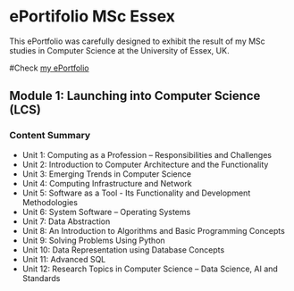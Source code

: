 # ePortifolio MSc Essex

This ePortfolio was carefully designed to exhibit the result of my MSc studies in Computer Science at the University of Essex, UK.  
 
#Check [my ePortfolio](https://alicevillar.github.io/eportifolio-msc-essex/)


## Module 1: Launching into Computer Science (LCS)
### Content Summary
* Unit 1: Computing as a Profession – Responsibilities and Challenges
* Unit 2: Introduction to Computer Architecture and the Functionality
* Unit 3: Emerging Trends in Computer Science
* Unit 4: Computing Infrastructure and Network
* Unit 5: Software as a Tool - Its Functionality and Development Methodologies
* Unit 6: System Software – Operating Systems
* Unit 7: Data Abstraction
* Unit 8: An Introduction to Algorithms and Basic Programming Concepts
* Unit 9: Solving Problems Using Python
* Unit 10: Data Representation using Database Concepts
* Unit 11: Advanced SQL
* Unit 12: Research Topics in Computer Science – Data Science, AI and Standards 
